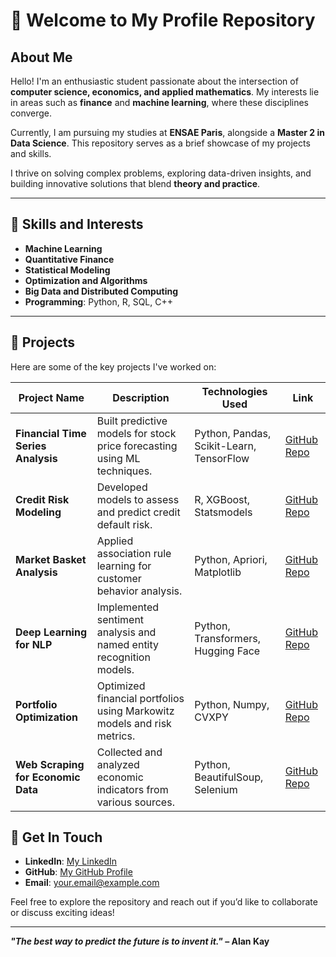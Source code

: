 # 👋 Welcome to My Profile Repository  

## About Me  

Hello! I'm an enthusiastic student passionate about the intersection of **computer science, economics, and applied mathematics**. My interests lie in areas such as **finance** and **machine learning**, where these disciplines converge.  

Currently, I am pursuing my studies at **ENSAE Paris**, alongside a **Master 2 in Data Science**. This repository serves as a brief showcase of my projects and skills.  

I thrive on solving complex problems, exploring data-driven insights, and building innovative solutions that blend **theory and practice**.  

---

## 🔧 Skills and Interests  
- **Machine Learning**  
- **Quantitative Finance**  
- **Statistical Modeling**  
- **Optimization and Algorithms**  
- **Big Data and Distributed Computing**  
- **Programming**: Python, R, SQL, C++  

---

## 📂 Projects  

Here are some of the key projects I've worked on:  

| Project Name                     | Description                                                                 | Technologies Used                          | Link                                           |
|----------------------------------|-----------------------------------------------------------------------------|-------------------------------------------|------------------------------------------------|
| **Financial Time Series Analysis** | Built predictive models for stock price forecasting using ML techniques.     | Python, Pandas, Scikit-Learn, TensorFlow   | [GitHub Repo](#)                               |
| **Credit Risk Modeling**          | Developed models to assess and predict credit default risk.                  | R, XGBoost, Statsmodels                    | [GitHub Repo](#)                               |
| **Market Basket Analysis**        | Applied association rule learning for customer behavior analysis.            | Python, Apriori, Matplotlib                | [GitHub Repo](#)                               |
| **Deep Learning for NLP**         | Implemented sentiment analysis and named entity recognition models.          | Python, Transformers, Hugging Face        | [GitHub Repo](#)                               |
| **Portfolio Optimization**        | Optimized financial portfolios using Markowitz models and risk metrics.      | Python, Numpy, CVXPY                      | [GitHub Repo](#)                               |
| **Web Scraping for Economic Data**| Collected and analyzed economic indicators from various sources.             | Python, BeautifulSoup, Selenium           | [GitHub Repo](#)                               |

## 🚀 Get In Touch  

- **LinkedIn**: [My LinkedIn](#)  
- **GitHub**: [My GitHub Profile](#)  
- **Email**: your.email@example.com  

Feel free to explore the repository and reach out if you’d like to collaborate or discuss exciting ideas!  

---  

**_"The best way to predict the future is to invent it."_ – Alan Kay**  
